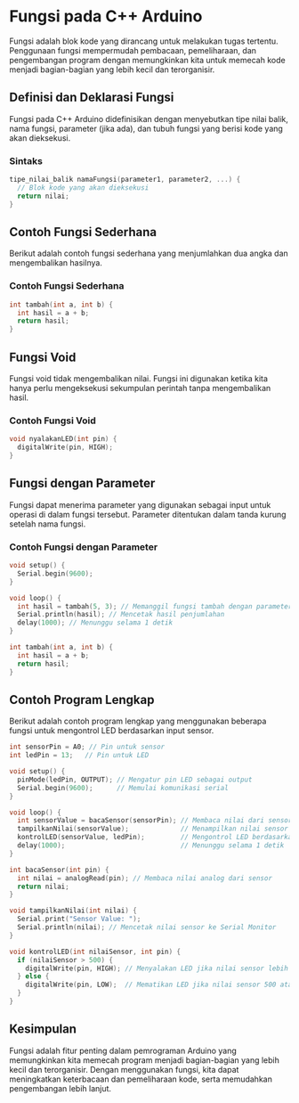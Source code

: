 # Fungsi pada C++ Arduino

Fungsi adalah blok kode yang dirancang untuk melakukan tugas tertentu. Penggunaan fungsi mempermudah pembacaan, pemeliharaan, dan pengembangan program dengan memungkinkan kita untuk memecah kode menjadi bagian-bagian yang lebih kecil dan terorganisir.

## Definisi dan Deklarasi Fungsi

Fungsi pada C++ Arduino didefinisikan dengan menyebutkan tipe nilai balik, nama fungsi, parameter (jika ada), dan tubuh fungsi yang berisi kode yang akan dieksekusi.

### Sintaks

```cpp
tipe_nilai_balik namaFungsi(parameter1, parameter2, ...) {
  // Blok kode yang akan dieksekusi
  return nilai;
}
```
## Contoh Fungsi Sederhana

Berikut adalah contoh fungsi sederhana yang menjumlahkan dua angka dan mengembalikan hasilnya.

### Contoh Fungsi Sederhana

```cpp
int tambah(int a, int b) {
  int hasil = a + b;
  return hasil;
}
```
## Fungsi Void

Fungsi void tidak mengembalikan nilai. Fungsi ini digunakan ketika kita hanya perlu mengeksekusi sekumpulan perintah tanpa mengembalikan hasil.

### Contoh Fungsi Void

```cpp
void nyalakanLED(int pin) {
  digitalWrite(pin, HIGH);
}
```

## Fungsi dengan Parameter

Fungsi dapat menerima parameter yang digunakan sebagai input untuk operasi di dalam fungsi tersebut. Parameter ditentukan dalam tanda kurung setelah nama fungsi.

### Contoh Fungsi dengan Parameter

```cpp
void setup() {
  Serial.begin(9600);
}

void loop() {
  int hasil = tambah(5, 3); // Memanggil fungsi tambah dengan parameter 5 dan 3
  Serial.println(hasil); // Mencetak hasil penjumlahan
  delay(1000); // Menunggu selama 1 detik
}

int tambah(int a, int b) {
  int hasil = a + b;
  return hasil;
}
```

## Contoh Program Lengkap

Berikut adalah contoh program lengkap yang menggunakan beberapa fungsi untuk mengontrol LED berdasarkan input sensor.

```cpp
int sensorPin = A0; // Pin untuk sensor
int ledPin = 13;   // Pin untuk LED

void setup() {
  pinMode(ledPin, OUTPUT); // Mengatur pin LED sebagai output
  Serial.begin(9600);      // Memulai komunikasi serial
}

void loop() {
  int sensorValue = bacaSensor(sensorPin); // Membaca nilai dari sensor
  tampilkanNilai(sensorValue);             // Menampilkan nilai sensor
  kontrolLED(sensorValue, ledPin);         // Mengontrol LED berdasarkan nilai sensor
  delay(1000);                             // Menunggu selama 1 detik
}

int bacaSensor(int pin) {
  int nilai = analogRead(pin); // Membaca nilai analog dari sensor
  return nilai;
}

void tampilkanNilai(int nilai) {
  Serial.print("Sensor Value: ");
  Serial.println(nilai); // Mencetak nilai sensor ke Serial Monitor
}

void kontrolLED(int nilaiSensor, int pin) {
  if (nilaiSensor > 500) {
    digitalWrite(pin, HIGH); // Menyalakan LED jika nilai sensor lebih dari 500
  } else {
    digitalWrite(pin, LOW);  // Mematikan LED jika nilai sensor 500 atau kurang
  }
}
```

## Kesimpulan

Fungsi adalah fitur penting dalam pemrograman Arduino yang memungkinkan kita memecah program menjadi bagian-bagian yang lebih kecil dan terorganisir. Dengan menggunakan fungsi, kita dapat meningkatkan keterbacaan dan pemeliharaan kode, serta memudahkan pengembangan lebih lanjut.